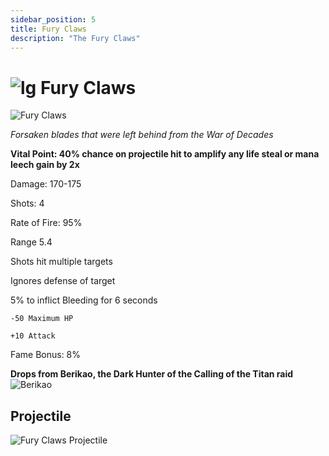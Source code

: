 ```yaml
---
sidebar_position: 5
title: Fury Claws
description: "The Fury Claws"
---
```


# ![lg](https://cdn.discordapp.com/attachments/1026159786313650256/1045193424116133948/Legendary_Bag.png) Fury Claws 

![Fury Claws](https://vwiki.valorserver.com/api/item/picture/Fury%20Claws)  

<i>Forsaken blades that were left behind from the War of Decades</i>

**Vital Point: 40% chance on projectile hit to amplify any life steal or mana leech gain by 2x**

Damage: 170-175

Shots: 4

Rate of Fire: 95%

Range 5.4

Shots hit multiple targets

Ignores defense of target

5% to inflict Bleeding for 6 seconds

    -50 Maximum HP
    
    +10 Attack
    
Fame Bonus: 8%

**Drops from Berikao, the Dark Hunter of the Calling of the Titan raid** ![Berikao](https://cdn.discordapp.com/attachments/1107378591026655272/1108666419379441744/image.png)

## Projectile

![Fury Claws Projectile](https://cdn.discordapp.com/attachments/1160376179996496013/1170803426318368828/fury_claws.gif?ex=6591bda9&is=657f48a9&hm=3fe75ff72a6602095ff424685093d3630c9719628f6b09e60559fc425d82aab1&)
